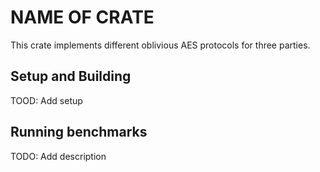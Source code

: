 # NAME OF CRATE

This crate implements different oblivious AES protocols for three parties.

## Setup and Building

TOOD: Add setup

## Running benchmarks

TODO: Add description